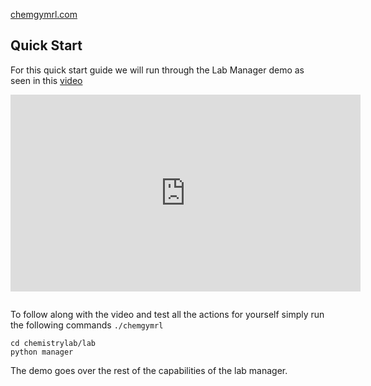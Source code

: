 [chemgymrl.com](https://chemgymrl.com/)

## Quick Start

For this quick start guide we will run through the Lab Manager demo as seen in this 
[video](https://www.youtube.com/watch?v=Oy5dHE1rRKU&t=137s&ab_channel=NicholasPaquin)

<div style="text-align: center; margin-bottom: 2em;">
<iframe width="560" height="315" src="https://www.youtube.com/embed/Oy5dHE1rRKU" title="YouTube video player" frameborder="0" allow="accelerometer; autoplay; clipboard-write; encrypted-media; gyroscope; picture-in-picture" allowfullscreen></iframe>
</div>

To follow along with the video and test all the actions for yourself simply run the following commands `./chemgymrl`

```commandline
cd chemistrylab/lab
python manager
```

The demo goes over the rest of the capabilities of the lab manager.